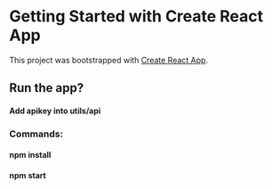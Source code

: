 # Getting Started with Create React App

This project was bootstrapped with [Create React App](https://github.com/facebook/create-react-app).

## Run the app?

#### Add apikey into utils/api

### Commands:

#### npm install

#### npm start
